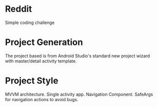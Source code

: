 # Reddit
Simple coding challenge

# Project Generation
The project based is from Android Studio's standard new project wizard with master/detail activity template.

# Project Style
MVVM architecture.
Single activity app.
Navigation Component.
SafeArgs for navigation actions to avoid bugs.